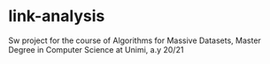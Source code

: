 # link-analysis
Sw project for the course of Algorithms for Massive Datasets, Master Degree in Computer Science at Unimi, a.y 20/21

